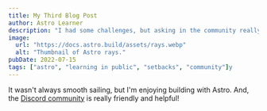 ```yaml
---
title: My Third Blog Post
author: Astro Learner
description: "I had some challenges, but asking in the community really helped!"
image:
  url: "https://docs.astro.build/assets/rays.webp"
  alt: "Thumbnail of Astro rays."
pubDate: 2022-07-15
tags: ["astro", "learning in public", "setbacks", "community"]y
---
```


It wasn't always smooth sailing, but I'm enjoying building with Astro. And, the [Discord community](https://astro.build/chat) is really friendly and helpful!
